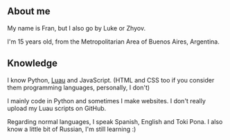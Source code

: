 ## About me
My name is Fran, but I also go by Luke or Zhyov.

I'm 15 years old, from the Metropolitarian Area of Buenos Aires, Argentina.

## Knowledge
I know Python, [Luau](https://github.com/luau-lang/luau) and JavaScript. (HTML and CSS too if you consider them programming languages, personally, I don't)

I mainly code in Python and sometimes I make websites. I don't really upload my Luau scripts on GitHub.

Regarding normal languages, I speak Spanish, English and Toki Pona. I also know a little bit of Russian, I'm still learning :)
